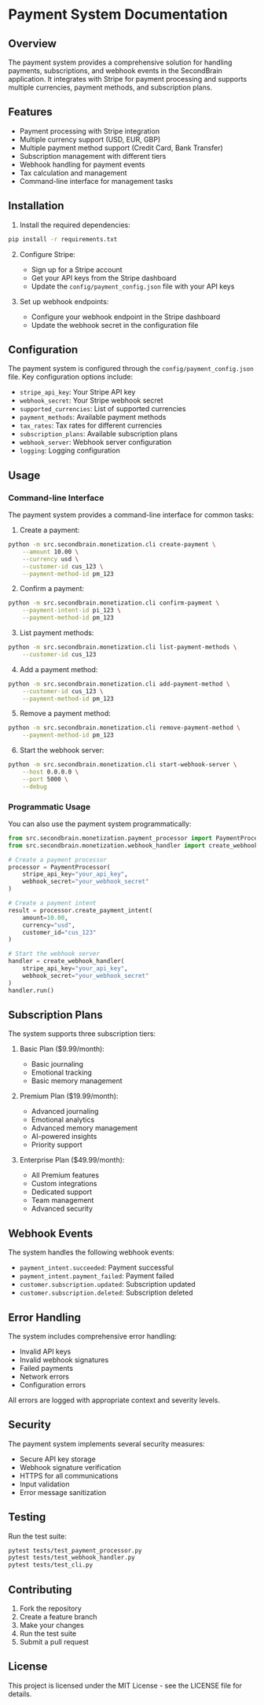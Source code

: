 # Payment System Documentation

## Overview

The payment system provides a comprehensive solution for handling payments, subscriptions, and webhook events in the SecondBrain application. It integrates with Stripe for payment processing and supports multiple currencies, payment methods, and subscription plans.

## Features

- Payment processing with Stripe integration
- Multiple currency support (USD, EUR, GBP)
- Multiple payment method support (Credit Card, Bank Transfer)
- Subscription management with different tiers
- Webhook handling for payment events
- Tax calculation and management
- Command-line interface for management tasks

## Installation

1. Install the required dependencies:
```bash
pip install -r requirements.txt
```

2. Configure Stripe:
   - Sign up for a Stripe account
   - Get your API keys from the Stripe dashboard
   - Update the `config/payment_config.json` file with your API keys

3. Set up webhook endpoints:
   - Configure your webhook endpoint in the Stripe dashboard
   - Update the webhook secret in the configuration file

## Configuration

The payment system is configured through the `config/payment_config.json` file. Key configuration options include:

- `stripe_api_key`: Your Stripe API key
- `webhook_secret`: Your Stripe webhook secret
- `supported_currencies`: List of supported currencies
- `payment_methods`: Available payment methods
- `tax_rates`: Tax rates for different currencies
- `subscription_plans`: Available subscription plans
- `webhook_server`: Webhook server configuration
- `logging`: Logging configuration

## Usage

### Command-line Interface

The payment system provides a command-line interface for common tasks:

1. Create a payment:
```bash
python -m src.secondbrain.monetization.cli create-payment \
    --amount 10.00 \
    --currency usd \
    --customer-id cus_123 \
    --payment-method-id pm_123
```

2. Confirm a payment:
```bash
python -m src.secondbrain.monetization.cli confirm-payment \
    --payment-intent-id pi_123 \
    --payment-method-id pm_123
```

3. List payment methods:
```bash
python -m src.secondbrain.monetization.cli list-payment-methods \
    --customer-id cus_123
```

4. Add a payment method:
```bash
python -m src.secondbrain.monetization.cli add-payment-method \
    --customer-id cus_123 \
    --payment-method-id pm_123
```

5. Remove a payment method:
```bash
python -m src.secondbrain.monetization.cli remove-payment-method \
    --payment-method-id pm_123
```

6. Start the webhook server:
```bash
python -m src.secondbrain.monetization.cli start-webhook-server \
    --host 0.0.0.0 \
    --port 5000 \
    --debug
```

### Programmatic Usage

You can also use the payment system programmatically:

```python
from src.secondbrain.monetization.payment_processor import PaymentProcessor
from src.secondbrain.monetization.webhook_handler import create_webhook_handler

# Create a payment processor
processor = PaymentProcessor(
    stripe_api_key="your_api_key",
    webhook_secret="your_webhook_secret"
)

# Create a payment intent
result = processor.create_payment_intent(
    amount=10.00,
    currency="usd",
    customer_id="cus_123"
)

# Start the webhook server
handler = create_webhook_handler(
    stripe_api_key="your_api_key",
    webhook_secret="your_webhook_secret"
)
handler.run()
```

## Subscription Plans

The system supports three subscription tiers:

1. Basic Plan ($9.99/month):
   - Basic journaling
   - Emotional tracking
   - Basic memory management

2. Premium Plan ($19.99/month):
   - Advanced journaling
   - Emotional analytics
   - Advanced memory management
   - AI-powered insights
   - Priority support

3. Enterprise Plan ($49.99/month):
   - All Premium features
   - Custom integrations
   - Dedicated support
   - Team management
   - Advanced security

## Webhook Events

The system handles the following webhook events:

- `payment_intent.succeeded`: Payment successful
- `payment_intent.payment_failed`: Payment failed
- `customer.subscription.updated`: Subscription updated
- `customer.subscription.deleted`: Subscription deleted

## Error Handling

The system includes comprehensive error handling:

- Invalid API keys
- Invalid webhook signatures
- Failed payments
- Network errors
- Configuration errors

All errors are logged with appropriate context and severity levels.

## Security

The payment system implements several security measures:

- Secure API key storage
- Webhook signature verification
- HTTPS for all communications
- Input validation
- Error message sanitization

## Testing

Run the test suite:

```bash
pytest tests/test_payment_processor.py
pytest tests/test_webhook_handler.py
pytest tests/test_cli.py
```

## Contributing

1. Fork the repository
2. Create a feature branch
3. Make your changes
4. Run the test suite
5. Submit a pull request

## License

This project is licensed under the MIT License - see the LICENSE file for details. 
